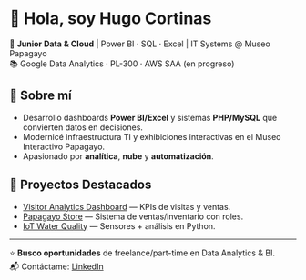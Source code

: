 # 👋 Hola, soy Hugo Cortinas

🎯 **Junior Data & Cloud** | Power BI · SQL · Excel | IT Systems @ Museo Papagayo  
📚 Google Data Analytics · PL-300 · AWS SAA (en progreso)  

## 🚀 Sobre mí
- Desarrollo dashboards **Power BI/Excel** y sistemas **PHP/MySQL** que convierten datos en decisiones.
- Modernicé infraestructura TI y exhibiciones interactivas en el Museo Interactivo Papagayo.
- Apasionado por **analítica**, **nube** y **automatización**.

## 🔗 Proyectos Destacados
- [Visitor Analytics Dashboard](https://github.com/hcortinas/visitor-analytics-bi) — KPIs de visitas y ventas.
- [Papagayo Store](https://github.com/hcortinas/papagayo-store) — Sistema de ventas/inventario con roles.
- [IoT Water Quality](https://github.com/hcortinas/iot-water-quality) — Sensores + análisis en Python.

---
⭐ **Busco oportunidades** de freelance/part-time en Data Analytics & BI.  
📬 Contáctame: [LinkedIn](https://www.linkedin.com/in/hugodavidcortinasgonzalez)
